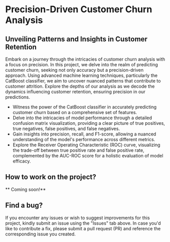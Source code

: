 # Precision-Driven Customer Churn Analysis

## Unveiling Patterns and Insights in Customer Retention

Embark on a journey through the intricacies of customer churn analysis with a focus on precision. In this project, we delve into the realm of predicting customer churn, seeking not only accuracy but a precision-driven approach. Using advanced machine learning techniques, particularly the CatBoost classifier, we aim to uncover nuanced patterns that contribute to customer attrition. Explore the depths of our analysis as we decode the dynamics influencing customer retention, ensuring precision in our predictions.

* Witness the power of the CatBoost classifier in accurately predicting customer churn based on a comprehensive set of features.
* Delve into the intricacies of model performance through a detailed confusion matrix visualization, providing a clear picture of true positives, true negatives, false positives, and false negatives.
* Gain insights into precision, recall, and F1-score, allowing a nuanced understanding of the model's performance across different metrics.
* Explore the Receiver Operating Characteristic (ROC) curve, visualizing the trade-off between true positive rate and false positive rate, complemented by the AUC-ROC score for a holistic evaluation of model efficacy.

## How to work on the project?
** Coming soon!**

## Find a bug?

If you encounter any issues or wish to suggest improvements for this project, kindly submit an issue using the "Issues" tab above. In case you'd like to contribute a fix, please submit a pull request (PR) and reference the corresponding issue you created.
